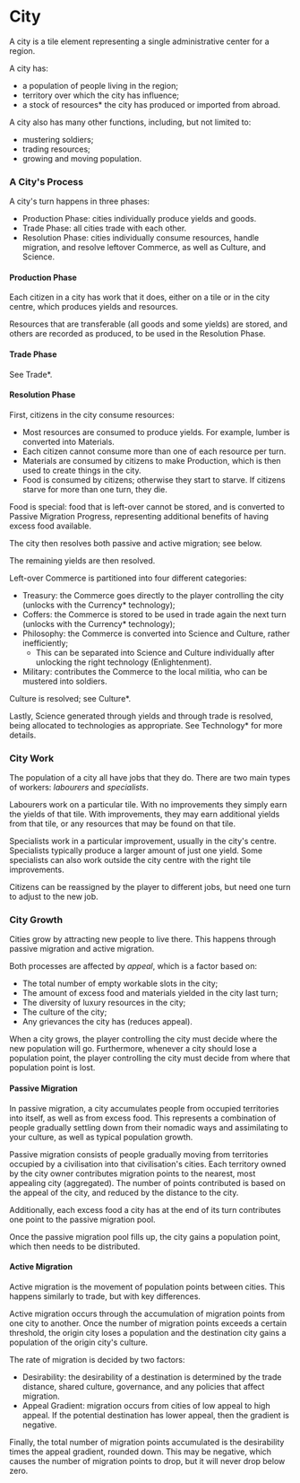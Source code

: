 # City

A city is a tile element representing a single administrative center for a region. 

A city has:
 - a population of people living in the region;
 - territory over which the city has influence;
 - a stock of resources* the city has produced or imported from abroad.

A city also has many other functions, including, but not limited to:
 - mustering soldiers;
 - trading resources;
 - growing and moving population.

### A City's Process

A city's turn happens in three phases:
 - Production Phase: cities individually produce yields and goods.
 - Trade Phase: all cities trade with each other.
 - Resolution Phase: cities individually consume resources, handle migration, and resolve leftover Commerce, as well as Culture, and Science.

#### Production Phase

Each citizen in a city has work that it does, either on a tile or in the city centre, which produces yields and resources.

Resources that are transferable (all goods and some yields) are stored, and others are recorded as produced, to be used in the Resolution Phase.

#### Trade Phase

See Trade*. 

#### Resolution Phase

First, citizens in the city consume resources:
- Most resources are consumed to produce yields. For example, lumber is converted into Materials.
- Each citizen cannot consume more than one of each resource per turn. 
- Materials are consumed by citizens to make Production, which is then used to create things in the city. 
- Food is consumed by citizens; otherwise they start to starve. If citizens starve for more than one turn, they die. 

Food is special: food that is left-over cannot be stored, and is converted to Passive Migration Progress, representing additional benefits of having excess food available. 

The city then resolves both passive and active migration; see below.

The remaining yields are then resolved.

Left-over Commerce is partitioned into four different categories:
 - Treasury: the Commerce goes directly to the player controlling the city (unlocks with the Currency* technology);
 - Coffers: the Commerce is stored to be used in trade again the next turn (unlocks with the Currency* technology);
 - Philosophy: the Commerce is converted into Science and Culture, rather inefficiently;
   - This can be separated into Science and Culture individually after unlocking the right technology (Enlightenment). 
 - Military: contributes the Commerce to the local militia, who can be mustered into soldiers.

Culture is resolved; see Culture*. 

Lastly, Science generated through yields and through trade is resolved, being allocated to technologies as appropriate. See Technology* for more details.

### City Work

The population of a city all have jobs that they do. There are two main types of workers: *labourers* and *specialists*.

Labourers work on a particular tile. With no improvements they simply earn the yields of that tile. With improvements, they may earn additional yields from that tile, or any resources that may be found on that tile. 

Specialists work in a particular improvement, usually in the city's centre. Specialists typically produce a larger amount of just one yield. Some specialists can also work outside the city centre with the right tile improvements.

Citizens can be reassigned by the player to different jobs, but need one turn to adjust to the new job. 

### City Growth

Cities grow by attracting new people to live there. This happens through passive migration and active migration.

Both processes are affected by *appeal*, which is a factor based on:

- The total number of empty workable slots in the city;
- The amount of excess food and materials yielded in the city last turn;
- The diversity of luxury resources in the city;
- The culture of the city;
- Any grievances the city has (reduces appeal).

When a city grows, the player controlling the city must decide where the new population will go. Furthermore, whenever a city should lose a population point, the player controlling the city must decide from where that population point is lost. 

#### Passive Migration

In passive migration, a city accumulates people from occupied territories into itself, as well as from excess food. This represents a combination of people gradually settling down from their nomadic ways and assimilating to your culture, as well as typical population growth. 

Passive migration consists of people gradually moving from territories occupied by a civilisation into that civilisation's cities. Each territory owned by the city owner contributes migration points to the nearest, most appealing city (aggregated). The number of points contributed is based on the appeal of the city, and reduced by the distance to the city. 

Additionally, each excess food a city has at the end of its turn contributes one point to the passive migration pool.

Once the passive migration pool fills up, the city gains a population point, which then needs to be distributed. 

#### Active Migration

Active migration is the movement of population points between cities. This happens similarly to trade, but with key differences. 

Active migration occurs through the accumulation of migration points from one city to another. Once the number of migration points exceeds a certain threshold, the origin city loses a population and the destination city gains a population of the origin city's culture.

The rate of migration is decided by two factors:

- Desirability: the desirability of a destination is determined by the trade distance, shared culture, governance, and any policies that affect migration.
- Appeal Gradient: migration occurs from cities of low appeal to high appeal. If the potential destination has lower appeal, then the gradient is negative. 

Finally, the total number of migration points accumulated is the desirability times the appeal gradient, rounded down. This may be negative, which causes the number of migration points to drop, but it will never drop below zero. 